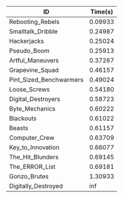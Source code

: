 |ID|Time(s)|
|-|-|
|Rebooting_Rebels|0.09933|
|Smalltalk_Dribble|0.24987|
|Hackerjacks|0.25024|
|Pseudo_Boom|0.25913|
|Artful_Maneuvers|0.37267|
|Grapevine_Squad|0.46157|
|Pint_Sized_Benchwarmers|0.49024|
|Loose_Screws|0.54180|
|Digital_Destroyers|0.58723|
|Byte_Mechanics|0.60222|
|Blackouts|0.61022|
|Beasts|0.61157|
|Computer_Crew|0.63709|
|Key_to_Innovation|0.66077|
|The_Hit_Blunders|0.69145|
|The_ERROR_List|0.69181|
|Gonzo_Brutes|1.30933|
|Digitally_Destroyed|inf|
